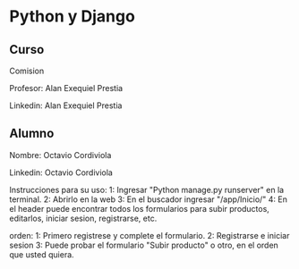 # Python y Django

## Curso

Comision

Profesor: Alan Exequiel Prestia

Linkedin: Alan Exequiel Prestia

## Alumno

Nombre: Octavio Cordiviola

Linkedin: Octavio Cordiviola

Instrucciones para su uso:
1: Ingresar "Python manage.py runserver" en la terminal.
2: Abrirlo en la web
3: En el buscador ingresar "/app/Inicio/"
4: En el header puede encontrar todos los formularios para subir productos, editarlos, iniciar sesion, registrarse, etc.

orden:
1: Primero registrese y complete el formulario.
2: Registrarse e iniciar sesion
3: Puede probar el formulario "Subir producto" o otro, en el orden que usted quiera.
